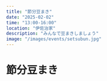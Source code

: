 ```yaml
---
title: "節分豆まき"
date: "2025-02-02"
time: "13:00-16:00"
location: "伊佐治家"
description: "みんなで豆まきしましょう"
image: "/images/events/setsubun.jpg"
---
```


# 節分豆まき